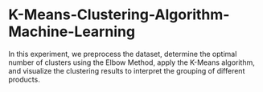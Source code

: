 # K-Means-Clustering-Algorithm-Machine-Learning
In this experiment, we preprocess the dataset, determine the optimal number of clusters using the Elbow Method, apply the K-Means algorithm, and visualize the clustering results to interpret the grouping of different products.
